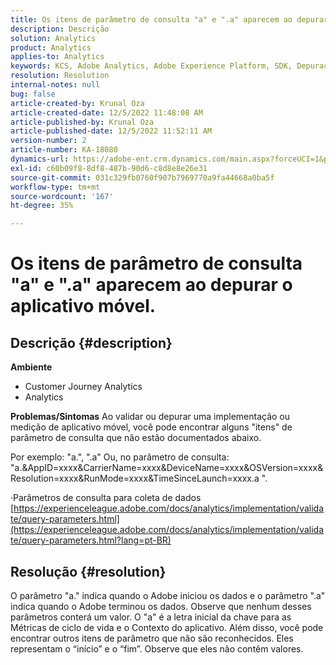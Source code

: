 ```yaml
---
title: Os itens de parâmetro de consulta "a" e ".a" aparecem ao depurar o aplicativo móvel.
description: Descrição
solution: Analytics
product: Analytics
applies-to: Analytics
keywords: KCS, Adobe Analytics, Adobe Experience Platform, SDK, Depuração, Parâmetros de consulta
resolution: Resolution
internal-notes: null
bug: false
article-created-by: Krunal Oza
article-created-date: 12/5/2022 11:48:08 AM
article-published-by: Krunal Oza
article-published-date: 12/5/2022 11:52:11 AM
version-number: 2
article-number: KA-18080
dynamics-url: https://adobe-ent.crm.dynamics.com/main.aspx?forceUCI=1&pagetype=entityrecord&etn=knowledgearticle&id=109571ad-9274-ed11-81aa-6045bd006c82
exl-id: c60b09f8-8df8-487b-90d6-c8d8e8e26e31
source-git-commit: 031c329fb0760f907b7969770a9fa44668a0ba5f
workflow-type: tm+mt
source-wordcount: '167'
ht-degree: 35%

---
```


# Os itens de parâmetro de consulta &quot;a&quot; e &quot;.a&quot; aparecem ao depurar o aplicativo móvel.

## Descrição {#description}

<b>Ambiente</b>
- Customer Journey Analytics
- Analytics



<b>Problemas/Sintomas</b>
Ao validar ou depurar uma implementação ou medição de aplicativo móvel, você pode encontrar alguns &quot;itens&quot; de parâmetro de consulta que não estão documentados abaixo.

Por exemplo: &quot;a.&quot;, &quot;.a&quot; Ou, no parâmetro de consulta: &quot;a.&amp;AppID=xxxx&amp;CarrierName=xxxx&amp;DeviceName=xxxx&amp;OSVersion=xxxx&amp;Resolution=xxxx&amp;RunMode=xxxx&amp;TimeSinceLaunch=xxxx.a &quot;.

·Parâmetros de consulta para coleta de dados
[https://experienceleague.adobe.com/docs/analytics/implementation/validate/query-parameters.html](https://experienceleague.adobe.com/docs/analytics/implementation/validate/query-parameters.html?lang=pt-BR)




## Resolução {#resolution}


O parâmetro &quot;a.&quot; indica quando o Adobe iniciou os dados e o parâmetro &quot;.a&quot; indica quando o Adobe terminou os dados. Observe que nenhum desses parâmetros conterá um valor. O &quot;a&quot; é a letra inicial da chave para as Métricas de ciclo de vida e o Contexto do aplicativo. Além disso, você pode encontrar outros itens de parâmetro que não são reconhecidos. Eles representam o “início” e o “fim”. Observe que eles não contêm valores.
